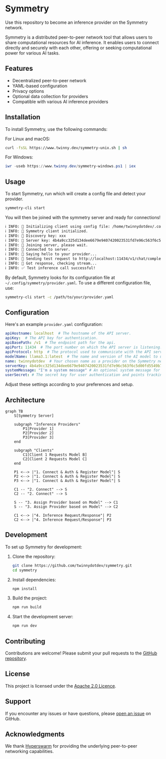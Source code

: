 # Symmetry

Use this repository to become an inference provider on the Symmetry network.

Symmetry is a distributed peer-to-peer network tool that allows users to share computational resources for AI inference. It enables users to connect directly and securely with each other, offering or seeking computational power for various AI tasks.

## Features

- Decentralized peer-to-peer network
- YAML-based configuration
- Privacy options
- Optional data collection for providers
- Compatible with various AI inference providers

## Installation

To install Symmetry, use the following commands:

For Linux and macOS:
```bash
curl -fsSL https://www.twinny.dev/symmetry-unix.sh | sh
```

For Windows:
```powershell
iwr -useb https://www.twinny.dev/symmetry-windows.ps1 | iex
```

## Usage

To start Symmetry, run which will create a config file and detect your provider.

```bash
symmetry-cli start
```

You will then be joined with the symmetry server and ready for connections!

```bash
ℹ️ INFO: 🔗 Initializing client using config file: /home/twinnydotdev/.config/symmetry/provider.yaml
ℹ️ INFO: 📁 Symmetry client initialized.
ℹ️ INFO: 🔑 Discovery key: xxx
ℹ️ INFO: 🔑 Server key: 4b4a9cc325d134dee6679e9407420023531fd7e96c563f6c5d00fd5549b77435
ℹ️ INFO: 🔗 Joining server, please wait.
ℹ️ INFO: 🔗 Connected to server.
ℹ️ INFO: 👋 Saying hello to your provider...
ℹ️ INFO: 🚀 Sending test request to http://localhost:11434/v1/chat/completions
ℹ️ INFO: 📡 Got response, checking stream...
ℹ️ INFO: ✅ Test inference call successful!
```

By default, Symmetry looks for its configuration file at `~/.config/symmetry/provider.yaml`. To use a different configuration file, use:

```bash
symmetry-cli start -c /path/to/your/provider.yaml
```

## Configuration

Here's an example `provider.yaml` configuration:

```yaml
apiHostname: localhost  # The hostname of the API server.
apiKey:  # The API key for authentication.
apiBasePath: /v1  # The endpoint path for the api.
apiPort: 11434  # The port number on which the API server is listening.
apiProtocol: http  # The protocol used to communicate with the API server.
modelName: llama3.1:latest  # The name and version of the AI model to use.
name: twinnydotdev  # Your chosen name as a provider on the Symmetry network.
serverKey: 4b4a9cc325d134dee6679e9407420023531fd7e96c563f6c5d00fd5549b77435  # The unique key for connecting to the Symmetry server.
systemMessage: "I'm a system message" # An optional system message for each conversation.
userSecret: # The secret key for user authentication and points tracking.
```

Adjust these settings according to your preferences and setup.

## Architecture

```mermaid
graph TB
    S[Symmetry Server]
    
    subgraph "Inference Providers"
        P1[Provider 1]
        P2[Provider 2]
        P3[Provider 3]
    end
    
    subgraph "Clients"
        C1[Client 1 Requests Model B]
        C2[Client 2 Requests Model C]
    end
    
    P1 <--> |"1. Connect & Auth & Register Model"| S
    P2 <--> |"1. Connect & Auth & Register Model"| S
    P3 <--> |"1. Connect & Auth & Register Model"| S
    
    C1 -- "2. Connect" --> S
    C2 -- "2. Connect" --> S
    
    S -- "3. Assign Provider based on Model" --> C1
    S -- "3. Assign Provider based on Model" --> C2
    
    C1 <--> |"4. Inference Request/Response"| P2
    C2 <--> |"4. Inference Request/Response"| P3
```

## Development

To set up Symmetry for development:

1. Clone the repository:
   ```bash
   git clone https://github.com/twinnydotdev/symmetry.git
   cd symmetry
   ```

2. Install dependencies:
   ```bash
   npm install
   ```

3. Build the project:
   ```bash
   npm run build
   ```

4. Start the development server:
   ```bash
   npm run dev
   ```

## Contributing

Contributions are welcome! Please submit your pull requests to the [GitHub repository](https://github.com/twinnydotdev/symmetry/pulls).

## License

This project is licensed under the [Apache 2.0 Licence](https://github.com/twinnydotdev/symmetry/blob/master/LICENCE).

## Support

If you encounter any issues or have questions, please [open an issue](https://github.com/twinnydotdev/symmetry/issues) on GitHub.

## Acknowledgments

We thank [Hyperswarm](https://github.com/holepunchto/hyperswarm) for providing the underlying peer-to-peer networking capabilities.

